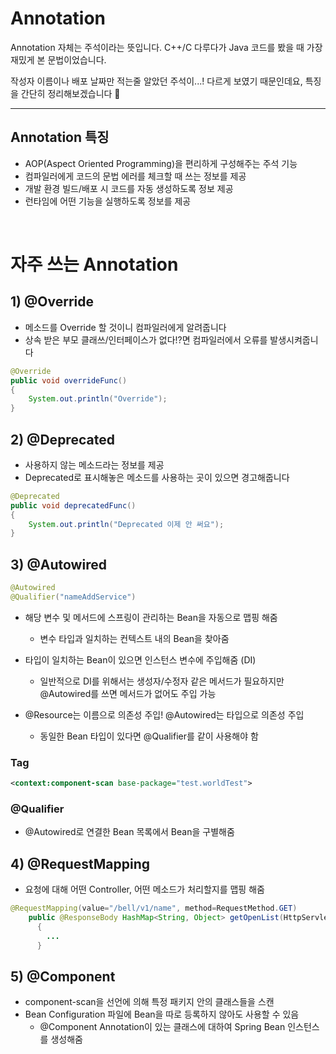 # Annotation
Annotation 자체는 주석이라는 뜻입니다.
C++/C 다루다가 Java 코드를 봤을 때 가장 재밌게 본 문법이었습니다.

작성자 이름이나 배포 날짜만 적는줄 알았던 주석이...! 다르게 보였기 때문인데요, 특징을 간단히 정리해보겠습니다 💫

---

## Annotation 특징
- AOP(Aspect Oriented Programming)을 편리하게 구성해주는 주석 기능
- 컴파일러에게 코드의 문법 에러를 체크할 때 쓰는 정보를 제공
- 개발 환경 빌드/배포 시 코드를 자동 생성하도록 정보 제공
- 런타임에 어떤 기능을 실행하도록 정보를 제공

<br>

# 자주 쓰는 Annotation

## 1) @Override
- 메소드를 Override 할 것이니 컴파일러에게 알려줍니다
- 상속 받은 부모 클래쓰/인터페이스가 없다!?면 컴파일러에서 오류를 발생시켜줍니다

```java
@Override
public void overrideFunc()
{
    System.out.println("Override");
}
```

## 2) @Deprecated
- 사용하지 않는 메소드라는 정보를 제공
- Deprecated로 표시해놓은 메소드를 사용하는 곳이 있으면 경고해줍니다

```java
@Deprecated
public void deprecatedFunc()
{
    System.out.println("Deprecated 이제 안 써요");
}
```

## 3) @Autowired

```java
@Autowired
@Qualifier("nameAddService")
```
- 해당 변수 및 메서드에 스프링이 관리하는 Bean을 자동으로 맵핑 해줌
  - 변수 타입과 일치하는 컨텍스트 내의 Bean을 찾아줌
- 타입이 일치하는 Bean이 있으면 인스턴스 변수에 주입해줌 (DI)
  - 일반적으로 DI를 위해서는 생성자/수정자 같은 메서드가 필요하지만 @Autowired를 쓰면 메서드가 없어도 주입 가능

- @Resource는 이름으로 의존성 주입! @Autowired는 타입으로 의존성 주입
  - 동일한 Bean 타입이 있다면 @Qualifier를 같이 사용해야 함

### <component-scan> Tag
```xml
<context:component-scan base-package="test.worldTest">
```

### @Qualifier
- @Autowired로 연결한 Bean 목록에서 Bean을 구별해줌

## 4) @RequestMapping
- 요청에 대해 어떤 Controller, 어떤 메소드가 처리할지를 맵핑 해줌

```java
@RequestMapping(value="/bell/v1/name", method=RequestMethod.GET)
	public @ResponseBody HashMap<String, Object> getOpenList(HttpServletRequest request, HttpServletResponse response)
      {
        ...
      }
```

## 5) @Component
- component-scan을 선언에 의해 특정 패키지 안의 클래스들을 스캔
- Bean Configuration 파일에 Bean을 따로 등록하지 않아도 사용할 수 있음
  - @Component Annotation이 있는 클래스에 대하여 Spring Bean 인스턴스를 생성해줌